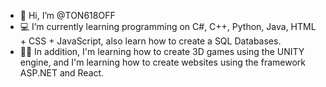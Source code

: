 - 👋 Hi, I’m @TON618OFF
- 💻 I’m currently learning programming on C#, C++, Python, Java, HTML + CSS + JavaScript, also learn how to create a SQL Databases.
- 👨‍💻 In addition, I'm learning how to create 3D games using the UNITY engine, and I'm learning how to create websites using the framework ASP.NET and React.
